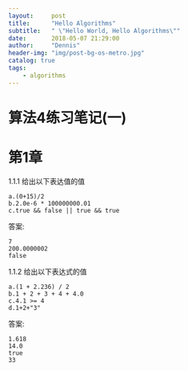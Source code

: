 ```yaml
---
layout:     post
title:      "Hello Algorithms"
subtitle:   " \"Hello World, Hello Algorithms\""
date:       2018-05-07 21:29:00
author:     "Dennis"
header-img: "img/post-bg-os-metro.jpg"
catalog: true
tags:
    - algorithms
---
```


# 算法4练习笔记(一)

第1章
====

1.1.1 给出以下表达值的值  

    a.(0+15)/2  
    b.2.0e-6 * 100000000.01  
    c.true && false || true && true  

答案:  
    
    7  
    200.0000002  
    false

1.1.2 给出以下表达式的值  
  
    a.(1 + 2.236) / 2  
    b.1 + 2 + 3 + 4 + 4.0  
    c.4.1 >= 4  
    d.1+2+"3"  
      
答案:  
  
    1.618  
    14.0  
    true  
    33
    
    
    